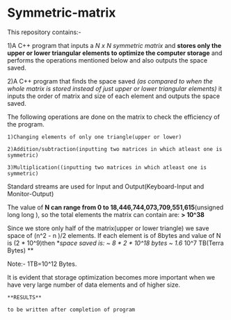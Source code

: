 # Symmetric-matrix
This repository contains:-

1)A C++ program that inputs a *N x N symmetric matrix* and **stores only the upper or lower triangular elements to optimize the computer storage** and performs the operations mentioned below and also outputs the space saved.

2)A C++ program that finds the space saved *(as compared to when the whole matrix is stored instead of just upper or lower triangular elements)* it inputs the order of matrix and size of each element and outputs the space saved.

The following operations are done on the matrix to check the efficiency of the program.

    1)Changing elements of only one triangle(upper or lower)

    2)Addition/subtraction(inputting two matrices in which atleast one is symmetric)
  
    3)Multiplication((inputting two matrices in which atleast one is symmetric)
  

Standard streams are used for Input and Output(Keyboard-Input and Monitor-Output)

The value of **N can range from 0 to 18,446,744,073,709,551,615**(unsigned long long ), so the total elements the matrix can contain are: **> 10^38**

Since we store only half of the matrix(upper or lower triangle) we save space of (n^2 - n )/2 elements.
If each element is of 8bytes and value of N is (2 * 10^9)then **space saved is: ~ 8 * 2 * 10^18 bytes ~ 1.6* 10^7 TB(Terra Bytes) **

Note:- 1TB=10^12 Bytes.

It is evident that storage optimization becomes more important when we have very large number of data elements and of higher size.

    **RESULTS**
    
    to be written after completion of program
